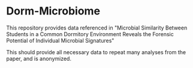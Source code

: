 # Dorm-Microbiome
This repository provides data referenced in "Microbial Similarity Between Students in a Common Dormitory Environment Reveals the Forensic Potential of Individual Microbial Signatures"

This should provide all necessary data to repeat many analyses from the paper, and is anonymized. 
